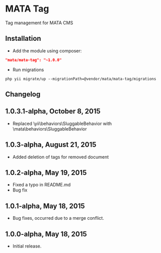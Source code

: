 MATA Tag
==========================================

Tag management for MATA CMS

Installation
------------

- Add the module using composer:

```json
"mata/mata-tag": "~1.0.0"
```

-  Run migrations
```
php yii migrate/up --migrationPath=@vendor/mata/mata-tag/migrations
```


Changelog
---------

## 1.0.3.1-alpha, October 8, 2015

- Replaced \yii\behaviors\SluggableBehavior with \mata\behaviors\SluggableBehavior

## 1.0.3-alpha, August 21, 2015

- Added deletion of tags for removed document

## 1.0.2-alpha, May 19, 2015

- Fixed a typo in README.md
- Bug fix

## 1.0.1-alpha, May 18, 2015

- Bug fixes, occurred due to a merge conflict.

## 1.0.0-alpha, May 18, 2015

- Initial release.
